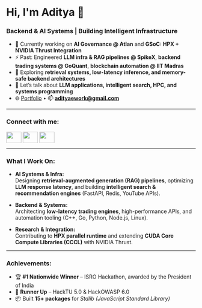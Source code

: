 <h1 align="left">Hi, I'm Aditya 👋</h1>
<h3 align="left">Backend & AI Systems | Building Intelligent Infrastructure</h3>

- 🔭 Currently working on **AI Governance @ Atlan** and **GSoC: HPX + NVIDIA Thrust Integration**  
- ⚡ Past: Engineered **LLM infra & RAG pipelines @ SpikeX**, **backend trading systems @ GoQuant**, **blockchain automation @ IIT Madras**  
- 🌱 Exploring **retrieval systems, low-latency inference, and memory-safe backend architectures**  
- 💬 Let’s talk about **LLM applications, intelligent search, HPC, and systems programming**  
- 🌐 <a href="https://www.adityasapra.com/">Portfolio</a> • 📫 **adityaework@gmail.com**  

---

<h3 align="left">Connect with me:</h3>
<p align="left">
<a href="https://www.linkedin.com/in/aditya-sapra-a70475252/" target="blank"><img align="center" src="https://raw.githubusercontent.com/rahuldkjain/github-profile-readme-generator/master/src/images/icons/Social/linked-in-alt.svg" height="30" width="40" /></a>
<a href="https://github.com/adityacodes30" target="blank"><img align="center" src="https://raw.githubusercontent.com/rahuldkjain/github-profile-readme-generator/master/src/images/icons/Social/github.svg" height="30" width="40" /></a>
<a href="https://leetcode.com/u/adityacodes30/" target="blank"><img align="center" src="https://raw.githubusercontent.com/rahuldkjain/github-profile-readme-generator/master/src/images/icons/Social/leet-code.svg" height="30" width="40" /></a>
</p>

---

<h3 align="left">What I Work On:</h3>

- **AI Systems & Infra:**  
  Designing **retrieval-augmented generation (RAG) pipelines**, optimizing **LLM response latency**, and building **intelligent search & recommendation engines** (FastAPI, Redis, YouTube APIs).  

- **Backend & Systems:**  
  Architecting **low-latency trading engines**, high-performance APIs, and automation tooling (C++, Go, Python, Node.js, Linux).  

- **Research & Integration:**  
  Contributing to **HPX parallel runtime** and extending **CUDA Core Compute Libraries (CCCL)** with NVIDIA Thrust.  

---

<h3 align="left">Achievements:</h3>

- 🏆 **#1 Nationwide Winner** – ISRO Hackathon, awarded by the President of India  
- 🥈 **Runner Up** – HackTU 5.0 & HackOWASP 6.0  
- 📦 Built **15+ packages** for *Stdlib (JavaScript Standard Library)*  
